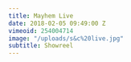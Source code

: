 ```yaml
---
title: Mayhem Live
date: 2018-02-05 09:49:00 Z
vimeoid: 254004714
image: "/uploads/s&c%20live.jpg"
subtitle: Showreel
---
```


